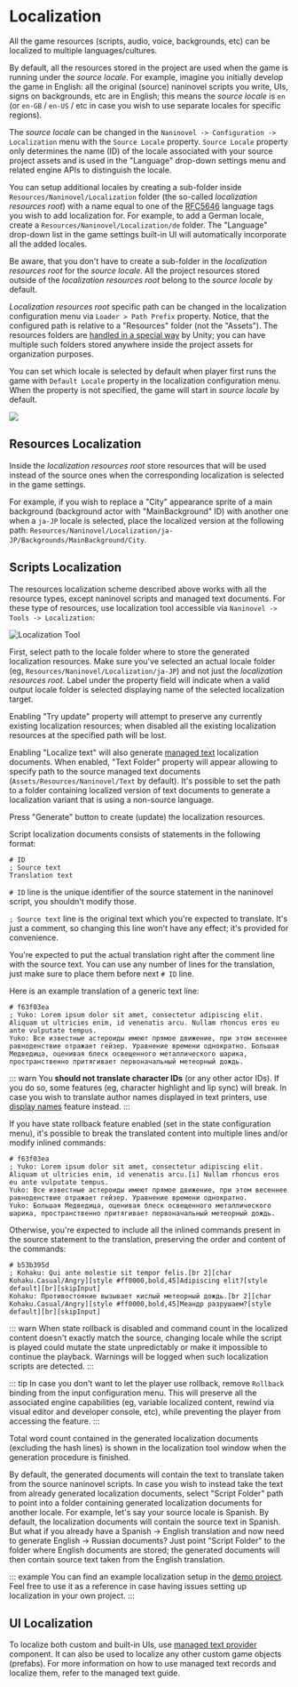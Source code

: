 ﻿# Localization

All the game resources (scripts, audio, voice, backgrounds, etc) can be localized to multiple languages/cultures.

By default, all the resources stored in the project are used when the game is running under the *source locale*. For example, imagine you initially develop the game in English: all the original (source) naninovel scripts you write, UIs, signs on backgrounds, etc are in English; this means the *source locale* is `en` (or `en-GB` / `en-US` / etc in case you wish to use separate locales for specific regions).

The *source locale* can be changed in the `Naninovel -> Configuration -> Localization` menu with the `Source Locale` property. `Source Locale` property only determines the name (ID) of the locale associated with your source project assets and is used in the "Language" drop-down settings menu and related engine APIs to distinguish the locale.

You can setup additional locales by creating a sub-folder inside `Resources/Naninovel/Localization` folder (the so-called *localization resources root*) with a name equal to one of the [RFC5646](https://gist.github.com/Elringus/db90d9c74f13c00fa35131e61d1b73cb) language tags you wish to add localization for. For example, to add a German locale, create a `Resources/Naninovel/Localization/de` folder. The "Language" drop-down list in the game settings built-in UI will automatically incorporate all the added locales. 

Be aware, that you don't have to create a sub-folder in the *localization resources root* for the *source locale*. All the project resources stored outside of the *localization resources root* belong to the *source locale* by default.

*Localization resources root* specific path can be changed in the localization configuration menu via `Loader > Path Prefix` property. Notice, that the configured path is relative to a "Resources" folder (not the "Assets"). The resources folders are [handled in a special way](https://docs.unity3d.com/Manual/LoadingResourcesatRuntime.html) by Unity; you can have multiple such folders stored anywhere inside the project assets for organization purposes.

You can set which locale is selected by default when player first runs the game with `Default Locale` property in the localization configuration menu. When the property is not specified, the game will start in *source locale* by default.

![](https://i.gyazo.com/fb50a8c5f5fa6624105f8eeca6a7523e.png)

## Resources Localization

Inside the *localization resources root* store resources that will be used instead of the source ones when the corresponding localization is selected in the game settings. 

For example, if you wish to replace a "City" appearance sprite of a main background (background actor with "MainBackground" ID) with another one when a `ja-JP` locale is selected, place the localized version at the following path: `Resources/Naninovel/Localization/ja-JP/Backgrounds/MainBackground/City`.

## Scripts Localization

The resources localization scheme described above works with all the resource types, except naninovel scripts and managed text documents. For these type of resources, use localization tool accessible via `Naninovel -> Tools -> Localization`:

![Localization Tool](https://i.gyazo.com/5c6b023cbf4617f44102593f13131571.png)

First, select path to the locale folder where to store the generated localization resources. Make sure you've selected an actual locale folder (eg, `Resources/Naninovel/Localization/ja-JP`) and not just the *localization resources root*. Label under the property field will indicate when a valid output locale folder is selected displaying name of the selected localization target.

Enabling "Try update" property will attempt to preserve any currently existing localization resources; when disabled all the existing localization resources at the specified path will be lost.

Enabling "Localize text" will also generate [managed text](/guide/managed-text.md) localization documents. When enabled, "Text Folder" property will appear allowing to specify path to the source managed text documents (`Assets/Resources/Naninovel/Text` by default). It's possible to set the path to a folder containing localized version of text documents to generate a localization variant that is using a non-source language.

Press "Generate" button to create (update) the localization resources.

Script localization documents consists of statements in the following format:

```nani
# ID
; Source text
Translation text
```

`# ID` line is the unique identifier of the source statement in the naninovel script, you shouldn't modify those.

`; Source text` line is the original text which you're expected to translate. It's just a comment, so changing this line won't have any effect; it's provided for convenience.

You're expected to put the actual translation right after the comment line with the source text. You can use any number of lines for the translation, just make sure to place them before next `# ID` line. 

Here is an example translation of a generic text line:

```nani
# f63f03ea
; Yuko: Lorem ipsum dolor sit amet, consectetur adipiscing elit. Aliquam ut ultricies enim, id venenatis arcu. Nullam rhoncus eros eu ante vulputate tempus.
Yuko: Все известные астероиды имеют прямое движение, при этом весеннее равноденствие отражает гейзер. Уравнение времени однократно. Большая Медведица, оценивая блеск освещенного металлического шарика, пространственно притягивает первоначальный метеорный дождь.
```

::: warn
You **should not translate character IDs** (or any other actor IDs). If you do so, some features (eg, character highlight and lip sync) will break. In case you wish to translate author names displayed in text printers, use [display names](/guide/characters.md#display-names) feature instead.
:::

If you have state rollback feature enabled (set in the state configuration menu), it's possible to break the translated content into multiple lines and/or modify inlined commands:

```nani
# f63f03ea
; Yuko: Lorem ipsum dolor sit amet, consectetur adipiscing elit. Aliquam ut ultricies enim, id venenatis arcu.[i] Nullam rhoncus eros eu ante vulputate tempus.
Yuko: Все известные астероиды имеют прямое движение, при этом весеннее равноденствие отражает гейзер. Уравнение времени однократно.
Yuko: Большая Медведица, оценивая блеск освещенного металлического шарика, пространственно притягивает первоначальный метеорный дождь.
```

Otherwise, you're expected to include all the inlined commands present in the source statement to the translation, preserving the order and content of the commands:

```nani
# b53b395d
; Kohaku: Qui ante molestie sit tempor felis.[br 2][char Kohaku.Casual/Angry][style #ff0000,bold,45]Adipiscing elit?[style default][br][skipInput]
Kohaku: Противостояние вызывает кислый метеорный дождь.[br 2][char Kohaku.Casual/Angry][style #ff0000,bold,45]Меандр разрушаем?[style default][br][skipInput]
```

::: warn
When state rollback is disabled and command count in the localized content doesn't exactly match the source, changing locale while the script is played could mutate the state unpredictably or make it impossible to continue the playback. Warnings will be logged when such localization scripts are detected.
:::

::: tip
In case you don't want to let the player use rollback, remove `Rollback` binding from the input configuration menu. This will preserve all the associated engine capabilities (eg, variable localized content, rewind via visual editor and developer console, etc), while preventing the player from accessing the feature.
:::

Total word count contained in the generated localization documents (excluding the hash lines) is shown in the localization tool window when the generation procedure is finished.

By default, the generated documents will contain the text to translate taken from the source naninovel scripts. In case you wish to instead take the text from already generated localization documents, select "Script Folder" path to point into a folder containing generated localization documents for another locale. For example, let's say your source locale is Spanish. By default, the localization documents will contain the source text in Spanish. But what if you already have a Spanish -> English translation and now need to generate English -> Russian documents? Just point "Script Folder" to the folder where English documents are stored; the generated documents will then contain source text taken from the English translation.

::: example
You can find an example localization setup in the [demo project](/guide/getting-started.md#demo-project). Feel free to use it as a reference in case having issues setting up localization in your own project.
:::

## UI Localization

To localize both custom and built-in UIs, use [managed text provider](/guide/managed-text.md#managed-text-provider) component. It can also be used to localize any other custom game objects (prefabs). For more information on how to use managed text records and localize them, refer to the managed text guide.